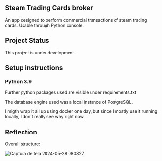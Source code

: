 ## Steam Trading Cards broker

An app designed to perform commercial transactions of steam trading cards. Usable through Python console.

## Project Status

This project is under development.

## Setup instructions

### Python 3.9

Further python packages used are visible under requirements.txt

The database engine used was a local instance of PostgreSQL.

I migth wrap it all up using docker one day, but since I mostly use it running locally, I don't really see why right now.

## Reflection

Overall structure:

![Captura de tela 2024-05-28 080827](https://github.com/ThiagoLuka/SteamTrading/assets/7564094/9217aded-bcb3-449d-8666-4a1575e62503)
